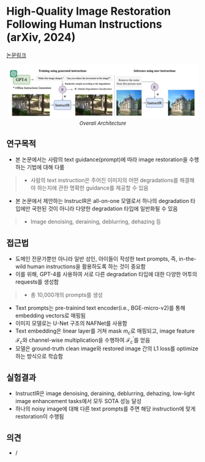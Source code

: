# High-Quality Image Restoration Following Human Instructions (arXiv, 2024)

[논문링크](https://arxiv.org/abs/2401.16468)

<p align="center">
    <img width="500" alt='fig1' src="./img/08_14_01.png?raw=true"></br>
    <em><font size=2>Overall Architecture</font></em>
</p>

## 연구목적
- 본 논문에서는 사람의 text guidance(prompt)에 따라 image restoration을 수행하는 기법에 대해 다룸
> - 사람의 text instruction은 주어진 이미지의 어떤 degradations를 해결해야 하는지에 관한 명확한 guidance를 제공할 수 있음
- 본 논문에서 제안하는 InstrucIR은 all-on-one 모델로서 하나의 degradation 타입에만 국한된 것이 아니라 다양한 degradation 타입에 일반화될 수 있음
> - Image denoising, deraining, deblurring, dehazing 등

## 접근법
- 도메인 전문가뿐만 아니라 일반 성인, 아이들이 작성한 text prompts, 즉, in-the-wild human instructions을 활용하도록 하는 것이 중요함
- 이를 위해, GPT-4를 사용하여 서로 다른 degradation 타입에 대한 다양한 어투의 requests를 생성함
> - 총 10,000개의 prompts를 생성
- Text prompts는 pre-trainind text encoder(i.e., BGE-micro-v2)를 통해 embedding vectors로 매핑됨
- 이미지 모델로는 U-Net 구조의 NAFNet를 사용함
- Text embedding은 linear layer를 거쳐 mask $m_c$로 매핑되고, image feature $\mathcal{F}_c$와 channel-wise multiplication을 수행하여 $\mathcal{F}^\prime_c$를 얻음
- 모델은 ground-truth clean image와 restored image 간의 L1 loss를 optimize하는 방식으로 학습함

## 실험결과
- InstructIR은 image denoising, deraining, deblurring, dehazing, low-light image enhancement tasks에서 모두 SOTA 성능 달성
- 하나의 noisy image에 대해 다른 text prompts를 주면 해당 instruction에 맞게 restoration이 수행됨

## 의견
- /